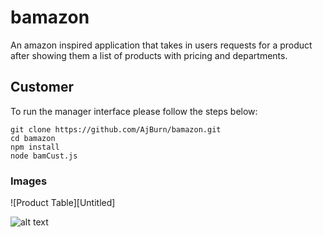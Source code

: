 # bamazon
An amazon inspired application that takes in users requests for a product after showing them a list of products with pricing and departments.

## Customer

To run the manager interface please follow the steps below:

	git clone https://github.com/AjBurn/bamazon.git
	cd bamazon
	npm install
	node bamCust.js
  
  ### Images
  
 ![Product Table][Untitled]
 
 ![alt text](https://github.com/AjBurn/bamazon.git/readme_imgs/unititled)
